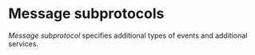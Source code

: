 # Message subprotocols

*Message subprotocol* specifies additional types of events and additional services.
